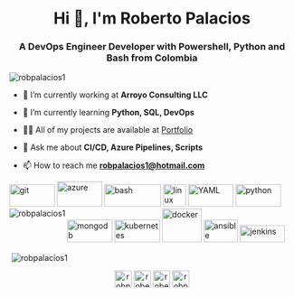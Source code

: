 <h1 align="center">Hi 👋, I'm Roberto Palacios</h1>
<h3 align="center">A DevOps Engineer Developer with Powershell, Python and Bash from Colombia</h3>

<p align="left"> <img src="https://komarev.com/ghpvc/?username=robpalacios1" alt="robpalacios1" /> </p>

- 🔭 I’m currently working at **Arroyo Consulting LLC**

- 🌱 I’m currently learning **Python, SQL, DevOps**

- 👨‍💻 All of my projects are available at [Portfolio](https://robpalacios1.github.io/)

- 💬 Ask me about **CI/CD, Azure Pipelines, Scripts**

- 📫 How to reach me **robpalacios1@hotmail.com**

<p align="left"><img src="https://www.vectorlogo.zone/logos/git-scm/git-scm-ar21.svg" alt="git" width="80" height="40"/> <img
src="https://www.vectorlogo.zone/logos/microsoft_azure/microsoft_azure-ar21.svg" alt="azure" width="80" height="45"/> <img 
src="https://www.vectorlogo.zone/logos/gnu_bash/gnu_bash-official.svg" alt="bash" width="100" height="40"/> <img
src="https://www.vectorlogo.zone/logos/linux/linux-icon.svg" alt="linux" width="40" height="40"/> <img
src="https://www.vectorlogo.zone/logos/yaml/yaml-ar21.svg" alt="YAML" width="80" height="40"/> <img
src="https://www.vectorlogo.zone/logos/python/python-ar21.svg" alt="python" width="80" height="40"/> <img                                     src="https://www.vectorlogo.zone/logos/mongodb/mongodb-ar21.svg" alt="mongodb" width="80" height="40"/> <img                          
src="https://www.vectorlogo.zone/logos/kubernetes/kubernetes-ar21.svg" alt="kubernetes" width="80" height="40"/> <img
src="https://www.vectorlogo.zone/logos/docker/docker-official.svg" alt="docker" width="70" height="60"/> <img                                 
src="https://www.vectorlogo.zone/logos/ansible/ansible-ar21.svg" alt="ansible" width="60" height="40"/> <img           
src="https://www.vectorlogo.zone/logos/jenkins/jenkins-ar21.svg" alt="jenkins" width="80" height="30"/> <img                                                                                                               
<p><img align="left" src="https://github-readme-stats.vercel.app/api/top-langs/?username=robpalacios1&layout=compact&hide=html" alt="robpalacios1" /></p>

<p>&nbsp;<img align="center" src="https://github-readme-stats.vercel.app/api?username=robpalacios1&show_icons=true" alt="robpalacios1" /></p>

<p align="center">
<a href="https://twitter.com/robpalacios11" target="blank"><img align="center" src="https://cdn.jsdelivr.net/npm/simple-icons@3.0.1/icons/twitter.svg" alt="robpalacios11" height="30" width="30" /></a>
<a href="https://linkedin.com/in/roberto-palacios-32917654" target="blank"><img align="center" src="https://cdn.jsdelivr.net/npm/simple-icons@3.0.1/icons/linkedin.svg" alt="roberto-palacios-32917654" height="30" width="30" /></a>
<a href="https://fb.com/roberto.palacios.397" target="blank"><img align="center" src="https://cdn.jsdelivr.net/npm/simple-icons@3.0.1/icons/facebook.svg" alt="roberto.palacios.397" height="30" width="30" /></a>
<a href="https://www.hackerrank.com/robpalacios1" target="blank"><img align="center" src="https://cdn.jsdelivr.net/npm/simple-icons@3.0.1/icons/hackerrank.svg" alt="robpalacios1" height="30" width="30" /></a>
</p>
